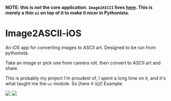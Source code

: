 **NOTE: this is *not* the core application. `Image2ASCII` lives [here](https://github.com/controversial/Image2ASCII). This is merely a thin `ui` on top of it to make it nicer in Pythonista.**

# Image2ASCII-iOS
An iOS app for converting images to ASCII art. Designed to be run from pythonista.

Take an image or pick one from camera roll, then convert to ASCII art and share.

This is probably my project I'm proudest of, I spent a long time on it, and it's what taught me the `ui` module. So [here it is](! Example:

![](http://i.imgur.com/qtVmUAe.jpg)
![](http://i.imgur.com/Nc40t2L.jpg)

